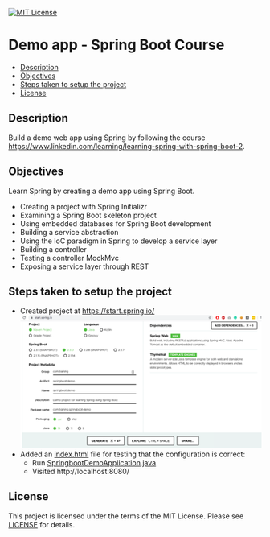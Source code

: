 [![MIT License](https://img.shields.io/badge/License-MIT-green.svg)](LICENSE.md)

# Demo app - Spring Boot Course

* [Description](#description)
* [Objectives](#objectives)
* [Steps taken to setup the project](#steps-taken-to-setup-the-project)
* [License](#license)

## Description
Build a demo web app using Spring by following the course https://www.linkedin.com/learning/learning-spring-with-spring-boot-2.

## Objectives
Learn Spring by creating a demo app using Spring Boot.

- Creating a project with Spring Initializr
- Examining a Spring Boot skeleton project
- Using embedded databases for Spring Boot development
- Building a service abstraction
- Using the IoC paradigm in Spring to develop a service layer
- Building a controller
- Testing a controller MockMvc
- Exposing a service layer through REST

## Steps taken to setup the project
- Created project at https://start.spring.io/
![Image of project config](spring-initializr.png)
- Added an [index.html](src/main/resources/static/index.html) file for testing that the configuration is correct:
    - Run [SpringbootDemoApplication.java](src/main/java/com/training/springbootdemo/SpringbootDemoApplication.java)
    - Visited http://localhost:8080/ 

## License
This project is licensed under the terms of the MIT License.
Please see [LICENSE](LICENSE.md) for details.
